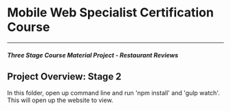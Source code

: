 # Mobile Web Specialist Certification Course
---
#### _Three Stage Course Material Project - Restaurant Reviews_

## Project Overview: Stage 2

In this folder, open up command line and run 'npm install' and 'gulp watch'. This will open up the website to view. 
